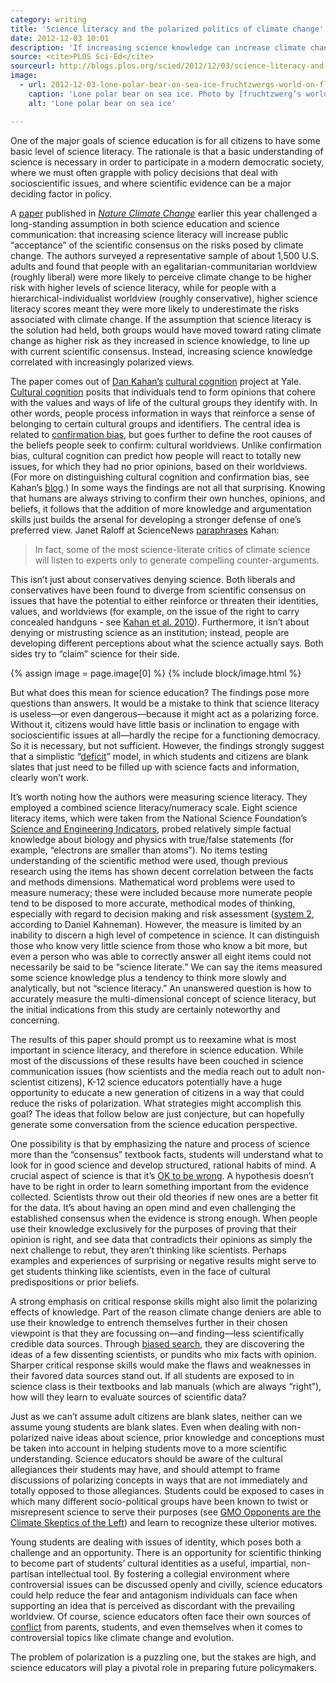 ```yaml
---
category: writing
title: 'Science literacy and the polarized politics of climate change'
date: 2012-12-03 10:01
description: 'If increasing science knowledge can increase climate change denial, how can educators respond?'
source: <cite>PLOS Sci-Ed</cite>
sourceurl: http://blogs.plos.org/scied/2012/12/03/science-literacy-and-the-polarized-politics-of-climate-change/
image:
  - url: 2012-12-03-lone-polar-bear-on-sea-ice-fruchtzwergs-world-on-flickr.jpg
    caption: 'Lone polar bear on sea ice. Photo by [fruchtzwerg’s world on Flickr](http://www.flickr.com/photos/78500427@N02/8900036455/in/photolist-eyt1Lp).'
    alt: 'Lone polar bear on sea ice'

---
```


One of the major goals of science education is for all citizens to have some basic level of science literacy. The rationale is that a basic understanding of science is necessary in order to participate in a modern democratic society, where we must often grapple with policy decisions that deal with socioscientific issues, and where scientific evidence can be a major deciding factor in policy.

A [paper](http://www.culturalcognition.net/browse-papers/the-tragedy-of-the-risk-perception-commons-culture-conflict.html) published in [*Nature Climate Change*](http://www.nature.com/nclimate/journal/v2/n10/full/nclimate1547.html) earlier this year challenged a long-standing assumption in both science education and science communication: that increasing science literacy will increase public “acceptance” of the scientific consensus on the risks posed by climate change. The authors surveyed a representative sample of about 1,500 U.S. adults and found that people with an egalitarian-communitarian worldview (roughly liberal) were more likely to perceive climate change to be higher risk with higher levels of science literacy, while for people with a hierarchical-individualist worldview (roughly conservative), higher science literacy scores meant they were more likely to underestimate the risks associated with climate change. If the assumption that science literacy is the solution had held, both groups would have moved toward rating climate change as higher risk as they increased in science knowledge, to line up with current scientific consensus. Instead, increasing science knowledge correlated with increasingly polarized views.

The paper comes out of [Dan Kahan’s](http://www.culturalcognition.net/kahan/) [cultural cognition](http://www.culturalcognition.net/) project at Yale. [Cultural cognition](http://www.culturalcognition.net/browse-papers/cultural-cognition-as-a-conception-of-the-cultural-theory-of.html) posits that individuals tend to form opinions that cohere with the values and ways of life of the cultural groups they identify with. In other words, people process information in ways that reinforce a sense of belonging to certain cultural groups and identifiers. The central idea is related to [confirmation bias](http://en.wikipedia.org/wiki/Confirmation_bias), but goes further to define the root causes of the beliefs people seek to confirm: cultural worldviews. Unlike confirmation bias, cultural cognition can predict how people will react to totally new issues, for which they had no prior opinions, based on their worldviews. (For more on distinguishing cultural cognition and confirmation bias, see Kahan’s [blog](http://www.culturalcognition.net/blog/2012/11/15/is-cultural-cognition-the-same-thing-as-or-even-a-form-of-co.html).) In some ways the findings are not all that surprising. Knowing that humans are always striving to confirm their own hunches, opinions, and beliefs, it follows that the addition of more knowledge and argumentation skills just builds the arsenal for developing a stronger defense of one’s preferred view. Janet Raloff at ScienceNews [paraphrases](http://www.sciencenews.org/view/generic/id/341034/description/Climate_skepticism_not_rooted_in_science_illiteracy) Kahan:

>In fact, some of the most science-literate critics of climate science will listen to experts only to generate compelling counter-arguments.

This isn’t just about conservatives denying science. Both liberals and conservatives have been found to diverge from scientific consensus on issues that have the potential to either reinforce or threaten their identities, values, and worldviews (for example, on the issue of the right to carry concealed handguns - see [Kahan et al. 2010](http://www.culturalcognition.net/browse-papers/cultural-cognition-of-scientific-consensus.html)). Furthermore, it isn’t about denying or mistrusting science as an institution; instead, people are developing different perceptions about what the science actually says. Both sides try to “claim” science for their side.

{% assign image = page.image[0] %}
{% include block/image.html %}

But what does this mean for science education? The findings pose more questions than answers. It would be a mistake to think that science literacy is useless—or even dangerous—because it might act as a polarizing force. Without it, citizens would have little basis or inclination to engage with socioscientific issues at all—hardly the recipe for a functioning democracy. So it is necessary, but not sufficient. However, the findings strongly suggest that a simplistic “[deficit](http://pus.sagepub.com/content/13/1/55.abstract)” model, in which students and citizens are blank slates that just need to be filled up with science facts and information, clearly won’t work.

It’s worth noting how the authors were measuring science literacy. They employed a combined science literacy/numeracy scale. Eight science literacy items, which were taken from the National Science Foundation’s [Science and Engineering Indicators](http://www.nsf.gov/statistics/seind12/figures_tn8.htm), probed relatively simple factual knowledge about biology and physics with true/false statements (for example, “electrons are smaller than atoms”). No items testing understanding of the scientific method were used, though previous research using the items has shown decent correlation between the facts and methods dimensions. Mathematical word problems were used to measure numeracy; these were included because more numerate people tend to be disposed to more accurate, methodical modes of thinking, especially with regard to decision making and risk assessment ([system 2](http://www.indiebound.org/book/9780374275631), according to Daniel Kahneman). However, the measure is limited by an inability to discern a high level of competence in science. It can distinguish those who know very little science from those who know a bit more, but even a person who was able to correctly answer all eight items could not necessarily be said to be “science literate.” We can say the items measured some science knowledge plus a tendency to think more slowly and analytically, but not “science literacy.” An unanswered question is how to accurately measure the multi-dimensional concept of science literacy, but the initial indications from this study are certainly noteworthy and concerning.

The results of this paper should prompt us to reexamine what is most important in science literacy, and therefore in science education. While most of the discussions of these results have been couched in science communication issues (how scientists and the media reach out to adult non-scientist citizens), K-12 science educators potentially have a huge opportunity to educate a new generation of citizens in a way that could reduce the risks of polarization. What strategies might accomplish this goal? The ideas that follow below are just conjecture, but can hopefully generate some conversation from the science education perspective.

One possibility is that by emphasizing the nature and process of science more than the “consensus” textbook facts, students will understand what to look for in good science and develop structured, rational habits of mind. A crucial aspect of science is that it’s [OK to be wrong](http://www.usnews.com/opinion/articles/2012/11/23/stem-students-must-be-taught-to-fail). A hypothesis doesn’t have to be right in order to learn something important from the evidence collected. Scientists throw out their old theories if new ones are a better fit for the data. It’s about having an open mind and even challenging the established consensus when the evidence is strong enough. When people use their knowledge exclusively for the purposes of proving that their opinion is right, and see data that contradicts their opinions as simply the next challenge to rebut, they aren’t thinking like scientists. Perhaps examples and experiences of surprising or negative results might serve to get students thinking like scientists, even in the face of cultural predispositions or prior beliefs.

A strong emphasis on critical response skills might also limit the polarizing effects of knowledge. Part of the reason climate change deniers are able to use their knowledge to entrench themselves further in their chosen viewpoint is that they are focussing on—and finding—less scientifically credible data sources. Through [biased search](http://en.wikipedia.org/wiki/Confirmation_bias#Biased_search_for_information), they are discovering the ideas of a few dissenting scientists, or pundits who mix facts with opinion. Sharper critical response skills would make the flaws and weaknesses in their favored data sources stand out. If all students are exposed to in science class is their textbooks and lab manuals (which are always “right”), how will they learn to evaluate sources of scientific data?

Just as we can’t assume adult citizens are blank slates, neither can we assume young students are blank slates. Even when dealing with non-polarized naive ideas about science, prior knowledge and conceptions must be taken into account in helping students move to a more scientific understanding. Science educators should be aware of the cultural allegiances their students may have, and should attempt to frame discussions of polarizing concepts in ways that are not immediately and totally opposed to those allegiances. Students could be exposed to cases in which many different socio-political groups have been known to twist or misrepresent science to serve their purposes (see [GMO Opponents are the Climate Skeptics of the Left](http://www.slate.com/articles/health_and_science/science/2012/09/are_gmo_foods_safe_opponents_are_skewing_the_science_to_scare_people_.html)) and learn to recognize these ulterior motives.

Young students are dealing with issues of identity, which poses both a challenge and an opportunity. There is an opportunity for scientific thinking to become part of students’ cultural identities as a useful, impartial, non-partisan intellectual tool. By fostering a collegial environment where controversial issues can be discussed openly and civilly, science educators could help reduce the fear and antagonism individuals can face when supporting an idea that is perceived as discordant with the prevailing worldview. Of course, science educators often face their own sources of [conflict](http://onlinelibrary.wiley.com/doi/10.1002/tea.20027/abstract) from parents, students, and even themselves when it comes to controversial topics like climate change and evolution.

The problem of polarization is a puzzling one, but the stakes are high, and science educators will play a pivotal role in preparing future policymakers.
